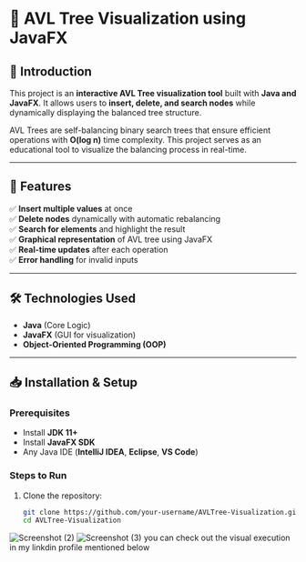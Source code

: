 # 🌳 AVL Tree Visualization using JavaFX

## 📌 Introduction
This project is an **interactive AVL Tree visualization tool** built with **Java and JavaFX**. It allows users to **insert, delete, and search nodes** while dynamically displaying the balanced tree structure.

AVL Trees are self-balancing binary search trees that ensure efficient operations with **O(log n)** time complexity. This project serves as an educational tool to visualize the balancing process in real-time.

---

## 🚀 Features
✅ **Insert multiple values** at once  
✅ **Delete nodes** dynamically with automatic rebalancing  
✅ **Search for elements** and highlight the result  
✅ **Graphical representation** of AVL tree using JavaFX  
✅ **Real-time updates** after each operation  
✅ **Error handling** for invalid inputs  

---

## 🛠️ Technologies Used
- **Java** (Core Logic)  
- **JavaFX** (GUI for visualization)  
- **Object-Oriented Programming (OOP)**  

---

## 📥 Installation & Setup
### **Prerequisites**
- Install **JDK 11+**  
- Install **JavaFX SDK**  
- Any Java IDE (**IntelliJ IDEA**, **Eclipse**, **VS Code**)  

### **Steps to Run**
1. Clone the repository:
   ```sh
   git clone https://github.com/your-username/AVLTree-Visualization.git
   cd AVLTree-Visualization
![Screenshot (2)](https://github.com/user-attachments/assets/0ae16519-f0a6-4317-8426-c477d10f2a42)
![Screenshot (3)](https://github.com/user-attachments/assets/e21dec6e-af85-4eed-b41a-0cc8d1a1cc6f)
you can check out the visual execution in my linkdin profile mentioned below



